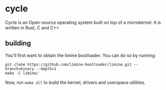 # cycle 
Cycle is an Open-source operating system built on top of a microkernel. 
It is written in Rust, C and C++


## building
You'll first want to obtain the limine bootloader. 
You can do so by running:
```
git clone https://github.com/limine-bootloader/limine.git --branch=binary --depth=1
make -C limine/
```

Now, run `make all` to build the kernel, drivers and userspace utilities.
